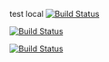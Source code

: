 test local
[![Build Status](https://jenkins.streamion.io/buildStatus/icon?job=instavote%2Fworker-build&color=blue)](https://jenkins.streamion.io/job/instavote/job/worker-build/)

[![Build Status](https://jenkins.streamion.io/buildStatus/icon?job=instavote%2Fworker-test&subject=UnitTest)](https://jenkins.streamion.io/job/instavote/job/worker-test/)

[![Build Status](https://jenkins.streamion.io/buildStatus/icon?job=instavote%2Fworker-package&subject=Package)](https://jenkins.streamion.io/job/instavote/job/worker-package/)
